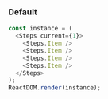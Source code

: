 ### Default

<!--start-code-->

```js
const instance = (
  <Steps current={1}>
    <Steps.Item />
    <Steps.Item />
    <Steps.Item />
    <Steps.Item />
  </Steps>
);
ReactDOM.render(instance);
```

<!--end-code-->
